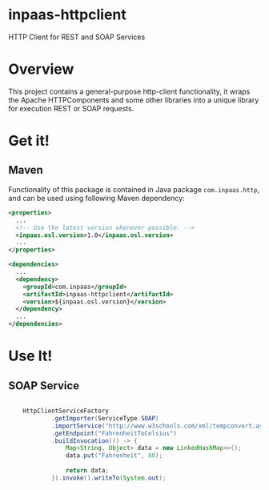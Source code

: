 # inpaas-httpclient
HTTP Client for REST and SOAP Services

# Overview

This project contains a general-purpose http-client functionality, it wraps the Apache HTTPComponents and some other libraries into a unique library for execution REST or SOAP requests.

# Get it!

## Maven

Functionality of this package is contained in Java package `com.inpaas.http`, and can be used using following Maven dependency:

```xml
<properties>
  ...
  <!-- Use the latest version whenever possible. -->
  <inpaas.osl.version>1.0</inpaas.osl.version>
  ...
</properties>

<dependencies>
  ...
  <dependency>
    <groupId>com.inpaas</groupId>
    <artifactId>inpaas-httpclient</artifactId>
    <version>${inpaas.osl.version}</version>
  </dependency>
  ...
</dependencies>
```

# Use It!

## SOAP Service
```java

	HttpClientServiceFactory
			.getImporter(ServiceType.SOAP)
			.importService("http://www.w3schools.com/xml/tempconvert.asmx")
			.getEndpoint("FahrenheitToCelsius")
			.buildInvocation(() -> {
				Map<String, Object> data = new LinkedHashMap<>();
				data.put("Fahrenheit", 80);
				
				return data;					
			}).invoke().writeTo(System.out);
		

```
